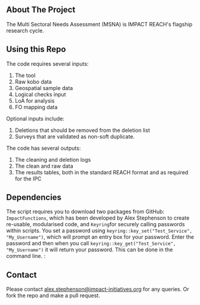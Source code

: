 ## About The Project

The Multi Sectoral Needs Assessment (MSNA) is IMPACT REACH's flagship research cycle. 

## Using this Repo

The code requires several inputs:
1. The tool
2. Raw kobo data
3. Geospatial sample data
4. Logical checks input
5. LoA for analysis
6. FO mapping data

Optional inputs include:
1. Deletions that should be removed from the deletion list
2. Surveys that are validated as non-soft duplicate.

The code has several outputs:

1. The cleaning and deletion logs
2. The clean and raw data
3. The results tables, both in the standard REACH format and as required for the IPC

## Dependencies

The script requires you to download two packages from GitHub: `ImpactFunctions`, which has been developed by Alex Stephenson to create re-usable, modularised code, and `Keyring`for securely calling passwords within scripts. You set a password using `keyring::key_set("Test_Service", "My_Username")`, which will prompt an entry box for your password. Enter the password and then when you call `keyring::key_get("Test_Service", "My_Username")` it will return your password. This can be done in the command line. 
:
## Contact

Please contact alex.stephenson@impact-initiatives.org for any queries. Or fork the repo and make a pull request. 
